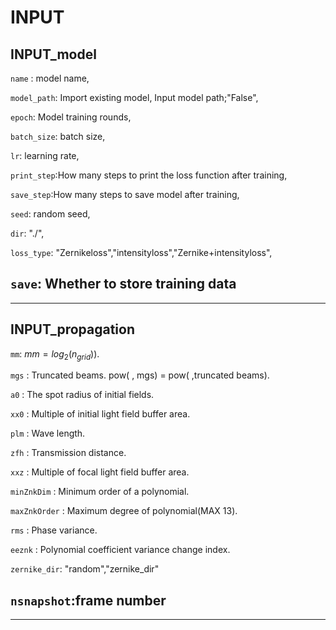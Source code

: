 # INPUT

## INPUT_model

`name` : model name,

`model_path`: Import existing model, Input model path;"False",

`epoch`: Model training rounds,

`batch_size`: batch size,

`lr`: learning rate,

`print_step`:How many steps to print the loss function after training,

`save_step`:How many steps to save model after training,

`seed`: random seed,

`dir`: "./",

`loss_type`: "Zernikeloss","intensityloss","Zernike+intensityloss",

`save`: Whether to store training data
---
--- 
## INPUT_propagation

`mm`: $mm = log_{2}(n_{grid}))$.

`mgs` : Truncated beams. pow( , mgs) = pow( ,truncated beams). 

`a0` :  The spot radius of initial fields.

`xx0` : Multiple of initial light field buffer area. 

`plm` :  Wave length.

`zfh` : Transmission distance.

`xxz` : Multiple of focal light field buffer area.

`minZnkDim` : Minimum order of a polynomial.

`maxZnkOrder` : Maximum degree of polynomial(MAX 13).

`rms` : Phase variance.

`eeznk` :  Polynomial coefficient variance change index. 

`zernike_dir`: "random","zernike_dir"

`nsnapshot`:frame number
---
---
